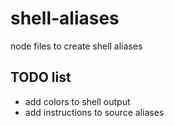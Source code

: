 # shell-aliases
node files to create shell aliases

## TODO list
- add colors to shell output
- add instructions to source aliases
